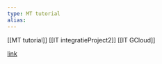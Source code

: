 ```yaml
---
type: MT tutorial
alias: 
---
```

 
[[MT tutorial]]
[[IT integratieProject2]]
[[IT GCloud]]

[link](https://medium.com/google-cloud/automate-your-vod-transcoding-at-scale-with-gcp-part-1-87503fdd3a9f)

